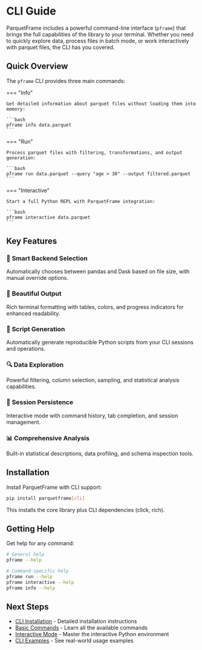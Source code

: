 # CLI Guide

ParquetFrame includes a powerful command-line interface (`pframe`) that brings the full capabilities of the library to your terminal. Whether you need to quickly explore data, process files in batch mode, or work interactively with parquet files, the CLI has you covered.

## Quick Overview

The `pframe` CLI provides three main commands:

=== "Info"

    Get detailed information about parquet files without loading them into memory:

    ```bash
    pframe info data.parquet
    ```

=== "Run"

    Process parquet files with filtering, transformations, and output generation:

    ```bash
    pframe run data.parquet --query "age > 30" --output filtered.parquet
    ```

=== "Interactive"

    Start a full Python REPL with ParquetFrame integration:

    ```bash
    pframe interactive data.parquet
    ```

## Key Features

### 🚀 **Smart Backend Selection**
Automatically chooses between pandas and Dask based on file size, with manual override options.

### 🎨 **Beautiful Output**
Rich terminal formatting with tables, colors, and progress indicators for enhanced readability.

### 📝 **Script Generation**
Automatically generate reproducible Python scripts from your CLI sessions and operations.

### 🔍 **Data Exploration**
Powerful filtering, column selection, sampling, and statistical analysis capabilities.

### 🔄 **Session Persistence**
Interactive mode with command history, tab completion, and session management.

### 📊 **Comprehensive Analysis**
Built-in statistical descriptions, data profiling, and schema inspection tools.

## Installation

Install ParquetFrame with CLI support:

```bash
pip install parquetframe[cli]
```

This installs the core library plus CLI dependencies (click, rich).

## Getting Help

Get help for any command:

```bash
# General help
pframe --help

# Command-specific help
pframe run --help
pframe interactive --help
pframe info --help
```

## Next Steps

- [CLI Installation](getting-started/installation.md) - Detailed installation instructions
- [Basic Commands](commands.md) - Learn all the available commands
- [Interactive Mode](interactive.md) - Master the interactive Python environment
- [CLI Examples](../documentation-examples/examples-gallery.md) - See real-world usage examples
